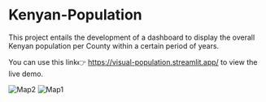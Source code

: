 
# Kenyan-Population
This project entails the development of a dashboard to display the overall Kenyan population per County within a certain period of years.

You can use this link👉 https://visual-population.streamlit.app/ to view the live demo.

![Map2](https://github.com/user-attachments/assets/62f45bfe-41c9-4a29-b796-3b90d96731b2)
![Map1](https://github.com/user-attachments/assets/23109d0a-09fc-44c6-a46f-f3eb4269a0f2)

